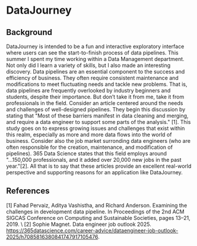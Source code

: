 # DataJourney

## Background

DataJourney is intended to be a fun and interactive exploratory interface where users
can see the start-to-finish process of data pipelines. This summer I spent my time working within a
Data Management department. Not only did I learn a variety of skills, but I also made an interesting
discovery. Data pipelines are an essential component to the success and efficiency of business. They
often require consistent maintenance and modifications to meet fluctuating needs and tackle new
problems. That is, data pipelines are frequently overlooked by industry beginners and students,
despite their importance. But don’t take it from me, take it from professionals in the field. Consider
an article centered around the needs and challenges of well-designed pipelines. They begin this
discussion by stating that "Most of these barriers manifest in data cleaning and merging, and require
a data engineer to support some parts of the analysis." [1]. This study goes on to express growing
issues and challenges that exist within this realm, especially as more and more data flows into the
world of business. Consider also the job market surronding data engineers (who are often responsible
for the creation, maintenance, and modification of pipelines). 365 Data Science states that this field
employs around "...150,000 professionals, and it added over 20,000 new jobs in the past year."[2].
All that is to say that these articles provide an excellent real-world perspective and supporting reasons
for an application like DataJourney.

## References

[1] Fahad Pervaiz, Aditya Vashistha, and Richard Anderson. Examining the challenges in development data pipeline. In Proceedings of the 2nd ACM SIGCAS Conference on Computing and
Sustainable Societies, pages 13–21, 2019. \\
[2] Sophie Magnet. Data engineer job outlook 2025. https://365datascience.com/career-advice/dataengineer-job-outlook-2025/h7085816380841747917105476.
